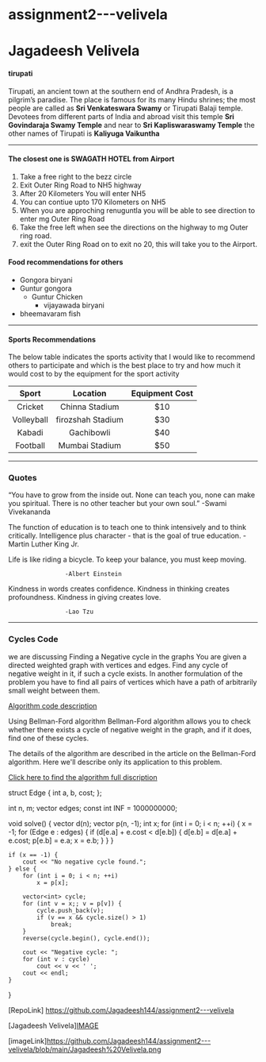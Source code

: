 # assignment2---velivela
# Jagadeesh Velivela 
#### tirupati
Tirupati, an ancient town at the southern end of Andhra Pradesh, is a pilgrim’s paradise. The place is famous for its many Hindu shrines; the most people are called as  **Sri Venkateswara Swamy** or Tirupati Balaji temple. Devotees from different parts of India and abroad visit this temple **Sri Govindaraja Swamy Temple** and near to **Sri Kapliswaraswamy Temple**
the other names of Tirupati is **Kaliyuga Vaikuntha**

---

#### The closest one is SWAGATH HOTEL from Airport
1. Take a free right to the bezz circle
2. Exit Outer Ring Road to NH5 highway 
3. After 20 Kilometers You will enter NH5
4. You can contiue upto 170 Kilometers on NH5
5. When you are approching renuguntla you will be able to see direction to enter mg Outer Ring Road
6. Take the free left when see the directions on the highway to mg Outer ring road.
7. exit the Outer Ring Road on to exit no 20, this will take you to the Airport.

#### Food recommendations for others
 * Gongora biryani
 * Guntur gongora 
   * Guntur Chicken 
     * vijayawada biryani
 * bheemavaram fish   


 ---

 #### Sports Recommendations


The below table indicates the sports activity that I would like to recommend others to participate and which is the best place to try and how much it would cost to by the equipment for the sport activity

|Sport|Location|Equipment Cost|
|:-----:|:--------:|:-----------:|
|Cricket|Chinna Stadium|$10|
|Volleyball|firozshah Stadium|$30|
|Kabadi|Gachibowli|$40|
|Football|Mumbai Stadium|$50|

---

### Quotes


“You have to grow from the inside out. None can teach you,
none can make you spiritual.
There is no other teacher but your own soul.”
                 -Swami Vivekananda

The function of education is to teach one to think intensively and to think critically. Intelligence plus character - that is the goal of true education.
                -Martin Luther King Jr.


 Life is like riding a bicycle. To keep your balance, you must keep moving.

                    -Albert Einstein

 Kindness in words creates confidence. Kindness in thinking creates profoundness. Kindness in giving creates love.

                    -Lao Tzu

---

### Cycles Code 

we are discussing Finding a Negative cycle in the graphs 
You are given a directed weighted graph  with  vertices and  edges. Find any cycle of negative weight in it, if such a cycle exists.
In another formulation of the problem you have to find all pairs of vertices which have a path of arbitrarily small weight between them.

[Algorithm code description](https://cp-algorithms.com/index.html)

Using Bellman-Ford algorithm
Bellman-Ford algorithm allows you to check whether there exists a cycle of negative weight in the graph, and if it does, find one of these cycles.

The details of the algorithm are described in the article on the Bellman-Ford algorithm. Here we'll describe only its application to this problem.

[Click here to find the algorithm full discription](https://cp-algorithms.com/graph/finding-negative-cycle-in-graph.html)


struct Edge {
    int a, b, cost;
};

int n, m;
vector<Edge> edges;
const int INF = 1000000000;

void solve()
{
    vector<int> d(n);
    vector<int> p(n, -1);
    int x;
    for (int i = 0; i < n; ++i) {
        x = -1;
        for (Edge e : edges) {
            if (d[e.a] + e.cost < d[e.b]) {
                d[e.b] = d[e.a] + e.cost;
                p[e.b] = e.a;
                x = e.b;
            }
        }
    }

    if (x == -1) {
        cout << "No negative cycle found.";
    } else {
        for (int i = 0; i < n; ++i)
            x = p[x];

        vector<int> cycle;
        for (int v = x;; v = p[v]) {
            cycle.push_back(v);
            if (v == x && cycle.size() > 1)
                break;
        }
        reverse(cycle.begin(), cycle.end());

        cout << "Negative cycle: ";
        for (int v : cycle)
            cout << v << ' ';
        cout << endl;
    }
}


 [RepoLink] https://github.com/Jagadeesh144/assignment2---velivela

[Jagadeesh Velivela][IMAGE](https://github.com/Jagadeesh144/assignment2---velivela/blob/main/Jagadeesh%20Velivela.jpeg)

[imageLink]https://github.com/Jagadeesh144/assignment2---velivela/blob/main/Jagadeesh%20Velivela.png

